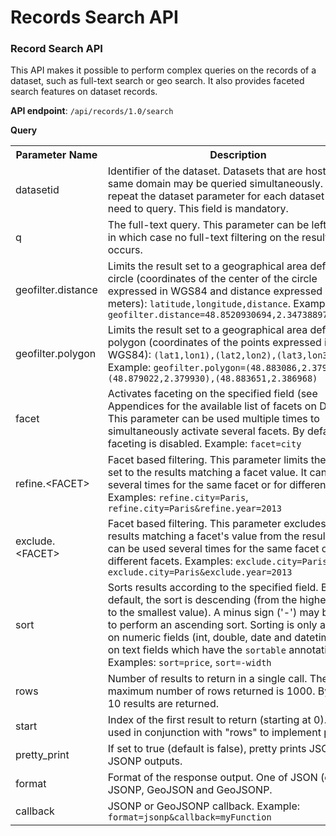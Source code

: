 # Records Search API

### Record Search API

This API makes it possible to perform complex queries on the records of a dataset, such as full-text search or geo search. It also provides faceted search features on dataset records.

**API endpoint**: `/api/records/1.0/search`

**Query**

<table>
<tr><th>Parameter Name</th><th>Description</th></tr>
<tr><td>datasetid</td><td>Identifier of the dataset. Datasets that are hosted in the same domain may be queried simultaneously. Simply repeat the dataset parameter for each dataset you need to query. This field is mandatory.</td></tr>
<tr><td>q</td><td>The full-text query. This parameter can be left empty, in which case no full-text filtering on the result set occurs.</td></tr>
<tr><td>geofilter.distance</td><td>Limits the result set to a geographical area defined by a circle (coordinates of the center of the circle expressed in WGS84 and distance expressed in meters): <code>latitude,longitude,distance</code>. Example: <code>geofilter.distance=48.8520930694,2.34738897685,1000</code></td></tr>
<tr><td>geofilter.polygon</td><td>Limits the result set to a geographical area defined by a polygon (coordinates of the points expressed in WGS84): <code>(lat1,lon1),(lat2,lon2),(lat3,lon3)</code>. Example: <code>geofilter.polygon=(48.883086,2.379072),(48.879022,2.379930),(48.883651,2.386968)</code></td></tr>
<tr><td>facet</td><td>Activates faceting on the specified field (see Appendices for the available list of facets on Datasets). This parameter can be used multiple times to simultaneously activate several facets. By default, faceting is disabled. Example: <code>facet=city</code></td></tr>
<tr><td>refine.&lt;FACET&gt;</td><td>Facet based filtering. This parameter limits the result set to the results matching a facet value. It can be used several times for the same facet or for different facets. Examples: <code>refine.city=Paris</code>, <code>refine.city=Paris&refine.year=2013</code></td></tr>
<tr><td>exclude.&lt;FACET&gt;</td><td>Facet based filtering. This parameter excludes the results matching a facet's value from the result set. It can be used several times for the same facet or for different facets. Examples: <code>exclude.city=Paris</code>, <code>exclude.city=Paris&exclude.year=2013</code></td></tr>
<tr><td>sort</td><td>Sorts results according to the specified field. By default, the sort is descending (from the highest value to the smallest value). A minus sign ('-') may be used to perform an ascending sort. Sorting is only available on numeric fields (int, double, date and datetime) and on text fields which have the <code>sortable</code> annotation. Examples: <code>sort=price</code>, <code>sort=-width</code></td></tr>
<tr><td>rows</td><td>Number of results to return in a single call. The maximum number of rows returned is 1000. By default, 10 results are returned.</td></tr>
<tr><td>start</td><td>Index of the first result to return (starting at 0). To be used in conjunction with "rows" to implement paging.</td></tr>
<tr><td>pretty_print</td><td>If set to true (default is false), pretty prints JSON and JSONP outputs.</td></tr>
<tr><td>format</td><td>Format of the response output. One of JSON (default), JSONP, GeoJSON and GeoJSONP.</td></tr>
<tr><td>callback</td><td>JSONP or GeoJSONP callback. Example: <code>format=jsonp&callback=myFunction</code></td></tr>
</table>
